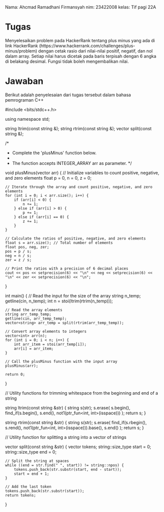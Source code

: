 Nama: Ahcmad Ramadhani Firmansyah
nim: 23422008
kelas: Tif pagi 22A

<h1>
  Tugas
</h1>
Menyelesaikan problem pada HackerRank tentang plus minus yang ada di link HackerRank
(https://www.hackerrank.com/challenges/plus-minus/problem)
dengan cetak rasio dari nilai-nilai positif, negatif, dan nol dalam array.
Setiap nilai harus dicetak pada baris terpisah dengan 6 angka di belakang desimal. Fungsi tidak boleh mengembalikan nilai.

<h1>
  Jawaban
</h1>

Berikut adalah penyelesaian dari tugas tersebut dalam bahasa pemrograman C++

#include <bits/stdc++.h>

using namespace std;

string ltrim(const string &);
string rtrim(const string &);
vector<string> split(const string &);

/*
 * Complete the 'plusMinus' function below.
 *
 * The function accepts INTEGER_ARRAY arr as parameter.
 */

void plusMinus(vector<int> arr) {
    // Initialize variables to count positive, negative, and zero elements
    float p = 0, n = 0, z = 0;

    // Iterate through the array and count positive, negative, and zero elements
    for (int i = 0; i < arr.size(); i++) {
        if (arr[i] < 0) {
            n += 1;
        } else if (arr[i] > 0) {
            p += 1;
        } else if (arr[i] == 0) {
            z += 1;
        }
    }

    // Calculate the ratios of positive, negative, and zero elements
    float s = arr.size(); // Total number of elements
    float pos, neg, zer;
    pos = p / s;
    neg = n / s;
    zer = z / s;

    // Print the ratios with a precision of 6 decimal places
    cout << pos << setprecision(6) << "\n" << neg << setprecision(6) << "\n" << zer << setprecision(6) << "\n";
}

int main() {
    // Read the input for the size of the array
    string n_temp;
    getline(cin, n_temp);
    int n = stoi(ltrim(rtrim(n_temp)));

    // Read the array elements
    string arr_temp_temp;
    getline(cin, arr_temp_temp);
    vector<string> arr_temp = split(rtrim(arr_temp_temp));

    // Convert array elements to integers
    vector<int> arr(n);
    for (int i = 0; i < n; i++) {
        int arr_item = stoi(arr_temp[i]);
        arr[i] = arr_item;
    }

    // Call the plusMinus function with the input array
    plusMinus(arr);

    return 0;
}

// Utility functions for trimming whitespace from the beginning and end of a string

string ltrim(const string &str) {
    string s(str);
    s.erase(
        s.begin(),
        find_if(s.begin(), s.end(), not1(ptr_fun<int, int>(isspace)))
    );
    return s;
}

string rtrim(const string &str) {
    string s(str);
    s.erase(
        find_if(s.rbegin(), s.rend(), not1(ptr_fun<int, int>(isspace))).base(),
        s.end()
    );
    return s;
}

// Utility function for splitting a string into a vector of strings

vector<string> split(const string &str) {
    vector<string> tokens;
    string::size_type start = 0;
    string::size_type end = 0;

    // Split the string at spaces
    while ((end = str.find(" ", start)) != string::npos) {
        tokens.push_back(str.substr(start, end - start));
        start = end + 1;
    }

    // Add the last token
    tokens.push_back(str.substr(start));
    return tokens;
}
